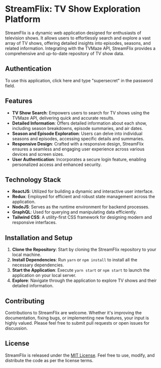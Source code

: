 # StreamFlix: TV Show Exploration Platform

StreamFlix is a dynamic web application designed for enthusiasts of television shows. It allows users to effortlessly search and explore a vast array of TV shows, offering detailed insights into episodes, seasons, and related information. Integrating with the TVMaze API, StreamFlix provides a comprehensive and up-to-date repository of TV show data.

## Authentication

To use this application, click here and type "supersecret" in the password field.

## Features

- **TV Show Search**: Empowers users to search for TV shows using the TVMaze API, delivering quick and accurate results.
- **Detailed Information**: Offers detailed information about each show, including season breakdowns, episode summaries, and air dates.
- **Season and Episode Exploration**: Users can delve into individual seasons and episodes, accessing specific details and summaries.
- **Responsive Design**: Crafted with a responsive design, StreamFlix ensures a seamless and engaging user experience across various devices and screen sizes.
- **User Authentication**: Incorporates a secure login feature, enabling personalized access and enhanced security.

## Technology Stack

- **ReactJS**: Utilized for building a dynamic and interactive user interface.
- **Redux**: Employed for efficient and robust state management across the application.
- **NodeJS**: Serves as the runtime environment for backend processes.
- **GraphQL**: Used for querying and manipulating data efficiently.
- **Tailwind CSS**: A utility-first CSS framework for designing modern and responsive interfaces.

## Installation and Setup

1. **Clone the Repository**: Start by cloning the StreamFlix repository to your local machine.
2. **Install Dependencies**: Run `yarn` or `npm install` to install all the necessary dependencies.
3. **Start the Application**: Execute `yarn start` or `npm start` to launch the application on your local server.
4. **Explore**: Navigate through the application to explore TV shows and their detailed information.

## Contributing

Contributions to StreamFlix are welcome. Whether it's improving the documentation, fixing bugs, or implementing new features, your input is highly valued. Please feel free to submit pull requests or open issues for discussion.

## License

StreamFlix is released under the [MIT License](LICENSE). Feel free to use, modify, and distribute the code as per the license terms.
